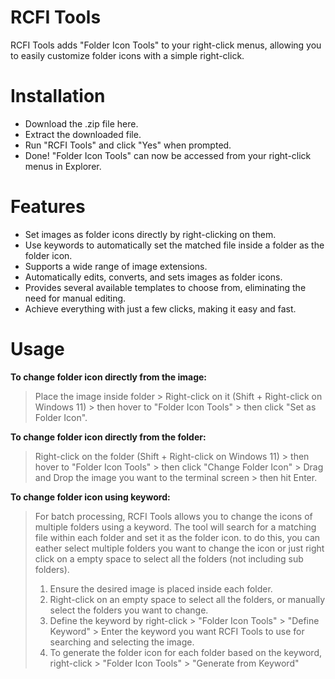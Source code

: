# RCFI Tools
RCFI Tools adds "Folder Icon Tools" to your right-click menus, allowing you to easily customize folder icons with a simple right-click.

# Installation
- Download the .zip file here.
- Extract the downloaded file.
- Run "RCFI Tools" and click "Yes" when prompted.
- Done! "Folder Icon Tools" can now be accessed from your right-click menus in Explorer.

# Features
- Set images as folder icons directly by right-clicking on them.
- Use keywords to automatically set the matched file inside a folder as the folder icon.
- Supports a wide range of image extensions.
- Automatically edits, converts, and sets images as folder icons.
- Provides several available templates to choose from, eliminating the need for manual editing.
- Achieve everything with just a few clicks, making it easy and fast.

# Usage
  **To change folder icon directly from the image:**
> Place the image inside folder > Right-click on it (Shift + Right-click on Windows 11) > then hover to "Folder Icon Tools" > then click "Set as Folder Icon".

  **To change folder icon directly from the folder:** 
> Right-click on the folder (Shift + Right-click on Windows 11) > then hover to "Folder Icon Tools" > then click "Change Folder Icon" > Drag and Drop the image you want to the terminal screen > then hit Enter.

  **To change folder icon using keyword:** 
> For batch processing, RCFI Tools allows you to change the icons of multiple folders using a keyword. The tool will search for a matching file within each folder and set it as the folder icon.
> to do this, you can eather select multiple folders you want to change the icon or just right click on a empty space to select all the folders (not including sub folders).
> 1. Ensure the desired image is placed inside each folder.
> 2. Right-click on an empty space to select all the folders, or manually select the folders you want to change.
> 3. Define the keyword by right-click > "Folder Icon Tools" > "Define Keyword" > Enter the keyword you want RCFI Tools to use for searching and selecting the image.
> 4. To generate the folder icon for each folder based on the keyword, right-click > "Folder Icon Tools" > "Generate from Keyword"
